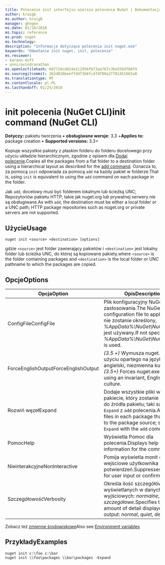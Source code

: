 ```yaml
---
title: Polecenie init interfejsu wiersza polecenia NuGet | Dokumentacja firmy Microsoft
author: kraigb
ms.author: kraigb
manager: ghogen
ms.date: 01/18/2018
ms.topic: reference
ms.prod: nuget
ms.technology: 
description: "Informacje dotyczące polecenia init nuget.exe"
keywords: "Odwołanie init nuget, init, polecenie"
ms.reviewer:
- karann-msft
- unniravindranathan
ms.openlocfilehash: 6d7710cd024e2c2956fb73aa767c3be55b9fb0f9
ms.sourcegitcommit: 262d026beeffd4f3b6fc47d780a2f701451663a8
ms.translationtype: MT
ms.contentlocale: pl-PL
ms.lasthandoff: 01/25/2018
---
```

# <a name="init-command-nuget-cli"></a><span data-ttu-id="1f698-104">init polecenia (NuGet CLI)</span><span class="sxs-lookup"><span data-stu-id="1f698-104">init command (NuGet CLI)</span></span>

<span data-ttu-id="1f698-105">**Dotyczy:** pakietu tworzenia &bullet; **obsługiwane wersje:** 3.3 +</span><span class="sxs-lookup"><span data-stu-id="1f698-105">**Applies to:** package creation &bullet; **Supported versions:** 3.3+</span></span>

<span data-ttu-id="1f698-106">Kopiuje wszystkie pakiety z płaskim folderu do folderu docelowego przy użyciu układzie hierarchicznym, zgodnie z opisem dla [Dodaj polecenie](cli-ref-add.md).</span><span class="sxs-lookup"><span data-stu-id="1f698-106">Copies all the packages from a flat folder to a destination folder using a hierarchical layout as described for the [add command](cli-ref-add.md).</span></span> <span data-ttu-id="1f698-107">Oznacza to, za pomocą `init` odpowiada za pomocą `add` na każdy pakiet w folderze.</span><span class="sxs-lookup"><span data-stu-id="1f698-107">That is, using `init` is equivalent to using the `add` command on each package in the folder.</span></span>

<span data-ttu-id="1f698-108">Jak `add`, docelowy musi być folderem lokalnym lub ścieżką UNC; Repozytoriów pakietu HTTP, takie jak nuget.org lub prywatnej serwery nie są obsługiwane.</span><span class="sxs-lookup"><span data-stu-id="1f698-108">As with `add`, the destination must be either a local folder or a UNC path; HTTP package repositories such as nuget.org or private servers are not supported.</span></span>

## <a name="usage"></a><span data-ttu-id="1f698-109">Użycie</span><span class="sxs-lookup"><span data-stu-id="1f698-109">Usage</span></span>

```cli
nuget init <source> <destination> [options]
```

<span data-ttu-id="1f698-110">gdzie `<source>` jest folder zawierający pakietów i `<destination>` jest lokalny folder lub ścieżka UNC, do której są kopiowane pakiety.</span><span class="sxs-lookup"><span data-stu-id="1f698-110">where `<source>` is the folder containing packages and `<destination>` is the local folder or UNC pathname to which the packages are copied.</span></span>

## <a name="options"></a><span data-ttu-id="1f698-111">Opcje</span><span class="sxs-lookup"><span data-stu-id="1f698-111">Options</span></span>

| <span data-ttu-id="1f698-112">Opcja</span><span class="sxs-lookup"><span data-stu-id="1f698-112">Option</span></span> | <span data-ttu-id="1f698-113">Opis</span><span class="sxs-lookup"><span data-stu-id="1f698-113">Description</span></span> |
| --- | --- |
| <span data-ttu-id="1f698-114">ConfigFile</span><span class="sxs-lookup"><span data-stu-id="1f698-114">ConfigFile</span></span> | <span data-ttu-id="1f698-115">Plik konfiguracyjny NuGet do zastosowania.</span><span class="sxs-lookup"><span data-stu-id="1f698-115">The NuGet configuration file to apply.</span></span> <span data-ttu-id="1f698-116">Jeśli nie zostanie określony, *%AppData%\NuGet\NuGet.Config* jest używany.</span><span class="sxs-lookup"><span data-stu-id="1f698-116">If not specified, *%AppData%\NuGet\NuGet.Config* is used.</span></span> |
| <span data-ttu-id="1f698-117">ForceEnglishOutput</span><span class="sxs-lookup"><span data-stu-id="1f698-117">ForceEnglishOutput</span></span> | <span data-ttu-id="1f698-118">*(3.5 +)* Wymusza nuget.exe przy użyciu opartego na język angielski, niezmienna kultura.</span><span class="sxs-lookup"><span data-stu-id="1f698-118">*(3.5+)* Forces nuget.exe to run using an invariant, English-based culture.</span></span> |
| <span data-ttu-id="1f698-119">Rozwiń węzeł</span><span class="sxs-lookup"><span data-stu-id="1f698-119">Expand</span></span> | <span data-ttu-id="1f698-120">Dodaje wszystkie pliki w każdym pakiecie, który zostanie dodany do źródła pakietu; taki sam jak `-Expand` z `add` polecenia.</span><span class="sxs-lookup"><span data-stu-id="1f698-120">Adds all files in each package that's added to the package source; same as `-Expand` with the `add` command.</span></span> |
| <span data-ttu-id="1f698-121">Pomoc</span><span class="sxs-lookup"><span data-stu-id="1f698-121">Help</span></span> | <span data-ttu-id="1f698-122">Wyświetla Pomoc dla polecenia.</span><span class="sxs-lookup"><span data-stu-id="1f698-122">Displays help information for the command.</span></span> |
| <span data-ttu-id="1f698-123">Nieinterakcyjne</span><span class="sxs-lookup"><span data-stu-id="1f698-123">NonInteractive</span></span> | <span data-ttu-id="1f698-124">Pomija wyświetla monit o dane wejściowe użytkownika lub potwierdzeń.</span><span class="sxs-lookup"><span data-stu-id="1f698-124">Suppresses prompts for user input or confirmations.</span></span> |
| <span data-ttu-id="1f698-125">Szczegółowość</span><span class="sxs-lookup"><span data-stu-id="1f698-125">Verbosity</span></span> | <span data-ttu-id="1f698-126">Określa ilość szczegółów wyświetlanych w danych wyjściowych: *normalne*, *quiet*, *szczegółowe*.</span><span class="sxs-lookup"><span data-stu-id="1f698-126">Specifies the amount of detail displayed in the output: *normal*, *quiet*, *detailed*.</span></span> |

<span data-ttu-id="1f698-127">Zobacz też [zmienne środowiskowe](cli-ref-environment-variables.md)</span><span class="sxs-lookup"><span data-stu-id="1f698-127">Also see [Environment variables](cli-ref-environment-variables.md)</span></span>

## <a name="examples"></a><span data-ttu-id="1f698-128">Przykłady</span><span class="sxs-lookup"><span data-stu-id="1f698-128">Examples</span></span>

```cli
nuget init c:\foo c:\bar
nuget init \\foo\packages \\bar\packages -Expand
```
